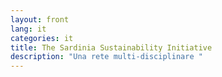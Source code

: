 ```yaml
---
layout: front
lang: it
categories: it
title: The Sardinia Sustainability Initiative
description: "Una rete multi-disciplinare "
---
```

